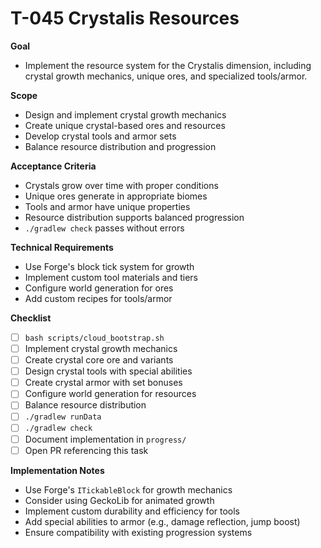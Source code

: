 # T-045 Crystalis Resources

**Goal**

- Implement the resource system for the Crystalis dimension, including crystal growth mechanics, unique ores, and specialized tools/armor.

**Scope**

- Design and implement crystal growth mechanics
- Create unique crystal-based ores and resources
- Develop crystal tools and armor sets
- Balance resource distribution and progression

**Acceptance Criteria**

- Crystals grow over time with proper conditions
- Unique ores generate in appropriate biomes
- Tools and armor have unique properties
- Resource distribution supports balanced progression
- `./gradlew check` passes without errors

**Technical Requirements**

- Use Forge's block tick system for growth
- Implement custom tool materials and tiers
- Configure world generation for ores
- Add custom recipes for tools/armor

**Checklist**

- [ ] `bash scripts/cloud_bootstrap.sh`
- [ ] Implement crystal growth mechanics
- [ ] Create crystal core ore and variants
- [ ] Design crystal tools with special abilities
- [ ] Create crystal armor with set bonuses
- [ ] Configure world generation for resources
- [ ] Balance resource distribution
- [ ] `./gradlew runData`
- [ ] `./gradlew check`
- [ ] Document implementation in `progress/`
- [ ] Open PR referencing this task

**Implementation Notes**

- Use Forge's `ITickableBlock` for growth mechanics
- Consider using GeckoLib for animated growth
- Implement custom durability and efficiency for tools
- Add special abilities to armor (e.g., damage reflection, jump boost)
- Ensure compatibility with existing progression systems
